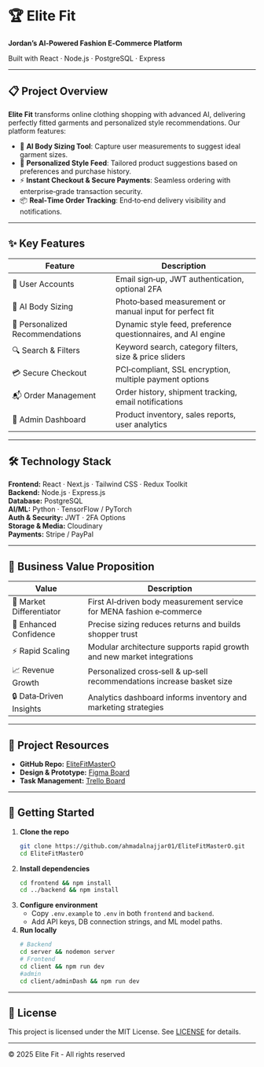 # 🏆 Elite Fit


**Jordan’s AI‑Powered Fashion E‑Commerce Platform**

Built with React · Node.js · PostgreSQL · Express

---

## 📋 Project Overview

**Elite Fit** transforms online clothing shopping with advanced AI, delivering perfectly fitted garments and personalized style recommendations. Our platform features:

- 👗 **AI Body Sizing Tool**: Capture user measurements to suggest ideal garment sizes.
- 🎨 **Personalized Style Feed**: Tailored product suggestions based on preferences and purchase history.
- ⚡ **Instant Checkout & Secure Payments**: Seamless ordering with enterprise‑grade transaction security.
- 📦 **Real‑Time Order Tracking**: End‑to‑end delivery visibility and notifications.

---

## ✨ Key Features

| Feature                       | Description                                                  |
| ----------------------------- | ------------------------------------------------------------ |
| 👤 User Accounts              | Email sign‑up, JWT authentication, optional 2FA              |
| 📏 AI Body Sizing             | Photo‑based measurement or manual input for perfect fit      |
| 🛒 Personalized Recommendations | Dynamic style feed, preference questionnaires, and AI engine |
| 🔍 Search & Filters           | Keyword search, category filters, size & price sliders       |
| 💳 Secure Checkout            | PCI‑compliant, SSL encryption, multiple payment options      |
| 📬 Order Management           | Order history, shipment tracking, email notifications        |
| 💼 Admin Dashboard            | Product inventory, sales reports, user analytics             |

---

## 🛠️ Technology Stack

**Frontend:** React · Next.js · Tailwind CSS · Redux Toolkit  
**Backend:** Node.js · Express.js  
**Database:** PostgreSQL  
**AI/ML:** Python · TensorFlow / PyTorch  
**Auth & Security:** JWT · 2FA Options  
**Storage & Media:** Cloudinary  
**Payments:** Stripe / PayPal

---

## 💼 Business Value Proposition

| Value                  | Description                                                            |
| ---------------------- | ---------------------------------------------------------------------- |
| 👑 Market Differentiator | First AI‑driven body measurement service for MENA fashion e‑commerce    |
| 🤝 Enhanced Confidence   | Precise sizing reduces returns and builds shopper trust                 |
| ⚡ Rapid Scaling         | Modular architecture supports rapid growth and new market integrations |
| 📈 Revenue Growth        | Personalized cross‑sell & up‑sell recommendations increase basket size  |
| 🔒 Data‑Driven Insights  | Analytics dashboard informs inventory and marketing strategies        |

---

## 🔗 Project Resources

- **GitHub Repo:** [EliteFitMasterO](https://github.com/ahmadalnajjar01/EliteFitMasterO)
- **Design & Prototype:** [Figma Board](https://www.figma.com/design/55KZncNzTu1xf5Hy4gmtGb/Elitefit?node-id=0-1&p=f&t=kskFQLoSLOt3ut2q-0)
- **Task Management:** [Trello Board](https://trello.com/b/UkXEI35Z/elitefit)

---

## 🚀 Getting Started

1. **Clone the repo**
   ```bash
   git clone https://github.com/ahmadalnajjar01/EliteFitMasterO.git
   cd EliteFitMasterO
   ```
2. **Install dependencies**
   ```bash
   cd frontend && npm install
   cd ../backend && npm install
   ```
3. **Configure environment**
   - Copy `.env.example` to `.env` in both `frontend` and `backend`.
   - Add API keys, DB connection strings, and ML model paths.
4. **Run locally**
   ```bash
   # Backend
   cd server && nodemon server
   # Frontend
   cd client && npm run dev
   #admin
   cd client/adminDash && npm run dev
   ```

---

## 📄 License

This project is licensed under the MIT License. See [LICENSE](LICENSE) for details.

---

© 2025 Elite Fit - All rights reserved


